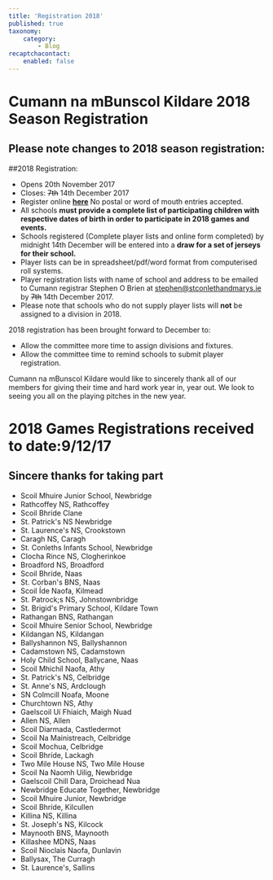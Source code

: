 ```yaml
---
title: 'Registration 2018'
published: true
taxonomy:
    category:
        - Blog
recaptchacontact:
    enabled: false
---
```


# Cumann na mBunscol Kildare 2018 Season Registration 
## Please note changes to 2018 season registration:

##2018 Registration: 
* Opens 20th November 2017
* Closes: ~~7th~~ 14th December 2017
* Register online **[here](https://goo.gl/forms/pHnygJ6LWnV5PBZ73)** No postal or word of mouth entries accepted.
* All schools **must provide a complete list of participating children with respective dates of birth in order to participate in 2018 games and events.**
* Schools registered (Complete player lists and online form completed) by midnight 14th December will be entered into a **draw for a set of jerseys for their school.** 
* Player lists can be in spreadsheet/pdf/word format from computerised roll systems. 
* Player registration lists with name of school and address to be emailed to Cumann registrar Stephen O Brien at stephen@stconlethandmarys.ie by ~~7th~~ 14th December 2017.
* Please note that schools who do not supply player lists will **not** be assigned to a division in 2018.

2018 registration has been brought forward to December to:
* Allow the committee more time to assign divisions and fixtures.
* Allow the committee time to remind schools to submit player registration.

<p>Cumann na mBunscol Kildare would like to sincerely thank all of our members for giving their time and hard work year in, year out. We look to seeing you all on the playing pitches in the new year.</p>

# 2018 Games Registrations received to date:9/12/17 #
## Sincere thanks for taking part ##
* Scoil Mhuire Junior School, Newbridge
* Rathcoffey NS, Rathcoffey
* Scoil Bhríde Clane
* St. Patrick's NS Newbridge
* St. Laurence's NS, Crookstown
* Caragh NS, Caragh
* St. Conleths Infants School, Newbridge
* Clocha Rince NS, Clogherinkoe
* Broadford NS, Broadford
* Scoil Bhríde, Naas
* St. Corban's BNS, Naas
* Scoil Íde Naofa, Kilmead
* St. Patrock;s NS, Johnstownbridge
* St. Brigid's Primary School, Kildare Town
* Rathangan BNS, Rathangan
* Scoil Mhuire Senior School, Newbridge
* Kildangan NS, Kildangan
* Ballyshannon NS, Ballyshannon
* Cadamstown NS, Cadamstown
* Holy Child School, Ballycane, Naas
* Scoil Mhichíl Naofa, Athy
* St. Patrick's NS, Celbridge
* St. Anne's NS, Ardclough
* SN Colmcill Noafa, Moone
* Churchtown NS, Athy
* Gaelscoil Uí Fhiaich, Maigh Nuad
* Allen NS, Allen
* Scoil Diarmada, Castledermot
* Scoil Na Mainistreach, Celbridge
* Scoil Mochua, Celbridge
* Scoil Bhríde, Lackagh
* Two Mile House NS, Two Mile House
* Scoil Na Naomh Uilig, Newbridge
* Gaelscoil Chill Dara, Droichead Nua
* Newbridge Educate Together, Newbridge
* Scoil Mhuire Junior, Newbridge
* Scoil Bhríde, Kilcullen
* Killina NS, Killina
* St. Joseph's NS, Kilcock
* Maynooth BNS, Maynooth
* Killashee MDNS, Naas
* Scoil Nioclais Naofa, Dunlavin
* Ballysax, The Curragh
* St. Laurence's, Sallins




